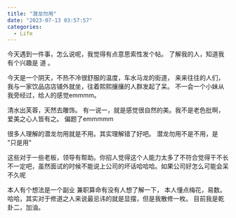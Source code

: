 ```yaml
---
title: "潜龙勿用"
date: "2023-07-13 03:57:57"
categories:
  - Life
---
```


今天遇到一件事，怎么说呢，我觉得有点意思索性发个帖。
了解我的人，知道我有个兴趣是 道 。


今天是一个阴天，不热不冷很舒服的温度，车水马龙的街道，
来来往往的人们，我与一家饮品店店铺外就坐，往着熙熙攘攘的人群发起了呆。
不一会一个小妹从我旁经过，给人的感觉emmmm。

清水出芙蓉，天然去雕饰。
有一说一，就是感觉很自然的美。我不是老色批啊，爱美之心人皆有之。
偏题了emmmmm

很多人理解的潜龙勿用就是不用。其实理解错了好吧。
潜龙勿用不是不用，是 "只是用"

这些对于一些老板，领导有帮助。你招人觉得这个人能力太多了不符合觉得干不长
不一定吧，虽然面试的时候不能说上公司的坏话哈哈哈。如果公司好怎么可能会呆不久呢

本人有个想法是一个副业 兼职算命有没有人想了解一下， 本人懂点梅花，易数。
哈哈，其实对于修道之人来说最忌讳的就是显摆，但是我散修一枚。
目前我是乾卦二，加油。

